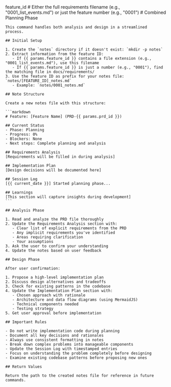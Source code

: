 <prompt>
  <params>
    feature_id # Either the full requirements filename (e.g., "0001_list_events.md") or just the feature number (e.g., "0001")
  </params>

  <instructions>
    # Combined Planning Phase
    
    This command handles both analysis and design in a streamlined process.
    
    ## Initial Setup
    
    1. Create the `notes` directory if it doesn't exist: `mkdir -p notes`
    2. Extract information from the feature ID:
       - If {{ params.feature_id }} contains a file extension (e.g., "0001_list_events.md"), use this filename
       - If {{ params.feature_id }} is just a number (e.g., "0001"), find the matching file in docs/requirements/
    3. Use the feature ID as prefix for your notes file: `notes/[FEATURE_ID]_notes.md`
       - Example: `notes/0001_notes.md`
    
    ## Note Structure
    
    Create a new notes file with this structure:
    
    ```markdown
    # Feature: [Feature Name] (PRD-{{ params.prd_id }})
    
    ## Current Status
    - Phase: Planning
    - Progress: 0%
    - Blockers: None
    - Next steps: Complete planning and analysis
    
    ## Requirements Analysis
    [Requirements will be filled in during analysis]
    
    ## Implementation Plan
    [Design decisions will be documented here]
    
    ## Session Log
    [{{ current_date }}] Started planning phase...
    
    ## Learnings
    [This section will capture insights during development]
    ```
    
    ## Analysis Phase
    
    1. Read and analyze the PRD file thoroughly
    2. Update the Requirements Analysis section with:
       - Clear list of explicit requirements from the PRD
       - Any implicit requirements you've identified
       - Areas requiring clarification
       - Your assumptions
    3. Ask the user to confirm your understanding
    4. Update the notes based on user feedback
    
    ## Design Phase
    
    After user confirmation:
    
    1. Propose a high-level implementation plan
    2. Discuss design alternatives and tradeoffs
    3. Check for existing patterns in the codebase
    4. Update the Implementation Plan section with:
       - Chosen approach with rationale
       - Architecture and data flow diagrams (using MermaidJS)
       - Technical components needed
       - Testing strategy
    5. Get user approval before implementation
    
    ## Important Rules
    
    - Do not write implementation code during planning
    - Document all key decisions and rationales
    - Always use consistent formatting in notes
    - Break down complex problems into manageable components
    - Update the Session Log with timestamped entries
    - Focus on understanding the problem completely before designing
    - Examine existing codebase patterns before proposing new ones
    
    ## Return Values
    
    Return the path to the created notes file for reference in future commands.
  </instructions>
</prompt>
